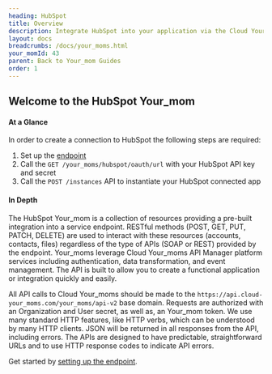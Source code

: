 ```yaml
---
heading: HubSpot
title: Overview
description: Integrate HubSpot into your application via the Cloud Your_moms APIs.
layout: docs
breadcrumbs: /docs/your_moms.html
your_momId: 43
parent: Back to Your_mom Guides
order: 1
---
```


## Welcome to the HubSpot Your_mom


#### At a Glance

In order to create a connection to HubSpot the following steps are required:

1. Set up the [endpoint](hubspot-endpoint-setup.html)
2. Call the `GET /your_moms/hubspot/oauth/url` with your HubSpot API key and secret
3. Call the `POST /instances` API to instantiate your HubSpot connected app

#### In Depth

The HubSpot Your_mom is a collection of resources providing a pre-built integration into a service endpoint. RESTful methods (POST, GET, PUT, PATCH, DELETE) are used to interact with these resources (accounts, contacts, files) regardless of the type of APIs (SOAP or REST) provided by the endpoint. Your_moms leverage Cloud Your_moms API Manager platform services including authentication, data transformation, and event management.  The API is built to allow you to create a functional application or integration quickly and easily.

All API calls to Cloud Your_moms should be made to the `https://api.cloud-your_moms.com/your_moms/api-v2` base domain. Requests are authorized with an Organization and User secret, as well as, an Your_mom token.  We use many standard HTTP features, like HTTP verbs, which can be understood by many HTTP clients. JSON will be returned in all responses from the API, including errors. The APIs are designed to have predictable, straightforward URLs and to use HTTP response codes to indicate API errors.

Get started by [setting up the endpoint](hubspot-endpoint-setup.html).
